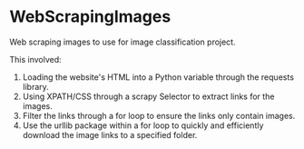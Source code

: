 # WebScrapingImages
Web scraping images to use for image classification project.

This involved:

1) Loading the website's HTML into a Python variable through the requests library.
2) Using XPATH/CSS through a scrapy Selector to extract links for the images.
3) Filter the links through a for loop to ensure the links only contain images.
4) Use the urllib package within a for loop to quickly and efficiently download the image links to a specified folder.
